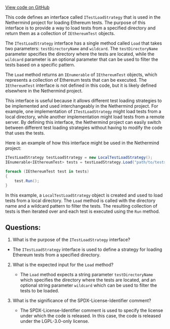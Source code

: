 [View code on GitHub](https://github.com/NethermindEth/nethermind/src/Nethermind/Ethereum.Test.Base/Interfaces/ITestLoadStrategy.cs)

This code defines an interface called `ITestLoadStrategy` that is used in the Nethermind project for loading Ethereum tests. The purpose of this interface is to provide a way to load tests from a specified directory and return them as a collection of `IEthereumTest` objects. 

The `ITestLoadStrategy` interface has a single method called `Load` that takes two parameters: `testDirectoryName` and `wildcard`. The `testDirectoryName` parameter specifies the directory where the tests are located, while the `wildcard` parameter is an optional parameter that can be used to filter the tests based on a specific pattern. 

The `Load` method returns an `IEnumerable` of `IEthereumTest` objects, which represents a collection of Ethereum tests that can be executed. The `IEthereumTest` interface is not defined in this code, but it is likely defined elsewhere in the Nethermind project. 

This interface is useful because it allows different test loading strategies to be implemented and used interchangeably in the Nethermind project. For example, one implementation of `ITestLoadStrategy` might load tests from a local directory, while another implementation might load tests from a remote server. By defining this interface, the Nethermind project can easily switch between different test loading strategies without having to modify the code that uses the tests. 

Here is an example of how this interface might be used in the Nethermind project:

```csharp
ITestLoadStrategy testLoadStrategy = new LocalTestLoadStrategy();
IEnumerable<IEthereumTest> tests = testLoadStrategy.Load("path/to/tests", "*.json");

foreach (IEthereumTest test in tests)
{
    test.Run();
}
```

In this example, a `LocalTestLoadStrategy` object is created and used to load tests from a local directory. The `Load` method is called with the directory name and a wildcard pattern to filter the tests. The resulting collection of tests is then iterated over and each test is executed using the `Run` method.
## Questions: 
 1. What is the purpose of the `ITestLoadStrategy` interface?
   - The `ITestLoadStrategy` interface is used to define a strategy for loading Ethereum tests from a specified directory.

2. What is the expected input for the `Load` method?
   - The `Load` method expects a string parameter `testDirectoryName` which specifies the directory where the tests are located, and an optional string parameter `wildcard` which can be used to filter the tests to be loaded.

3. What is the significance of the SPDX-License-Identifier comment?
   - The SPDX-License-Identifier comment is used to specify the license under which the code is released. In this case, the code is released under the LGPL-3.0-only license.